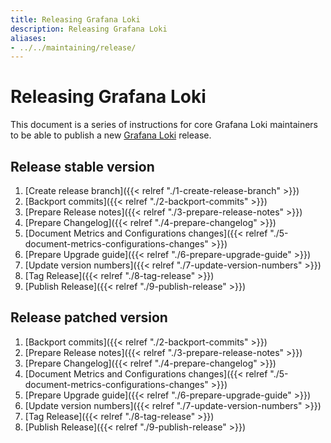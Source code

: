 ```yaml
---
title: Releasing Grafana Loki
description: Releasing Grafana Loki
aliases:
- ../../maintaining/release/
---
```

# Releasing Grafana Loki

This document is a series of instructions for core Grafana Loki maintainers to be able
to publish a new [Grafana Loki](https://github.com/grafana/loki) release.

## Release stable version

1. [Create release branch]({{< relref "./1-create-release-branch" >}})
1. [Backport commits]({{< relref "./2-backport-commits" >}})
1. [Prepare Release notes]({{< relref "./3-prepare-release-notes" >}})
1. [Prepare Changelog]({{< relref "./4-prepare-changelog" >}})
1. [Document Metrics and Configurations changes]({{< relref "./5-document-metrics-configurations-changes" >}})
1. [Prepare Upgrade guide]({{< relref "./6-prepare-upgrade-guide" >}})
1. [Update version numbers]({{< relref "./7-update-version-numbers" >}})
1. [Tag Release]({{< relref "./8-tag-release" >}})
1. [Publish Release]({{< relref "./9-publish-release" >}})

## Release patched version

1. [Backport commits]({{< relref "./2-backport-commits" >}})
1. [Prepare Release notes]({{< relref "./3-prepare-release-notes" >}})
1. [Prepare Changelog]({{< relref "./4-prepare-changelog" >}})
1. [Document Metrics and Configurations changes]({{< relref "./5-document-metrics-configurations-changes" >}})
1. [Prepare Upgrade guide]({{< relref "./6-prepare-upgrade-guide" >}})
1. [Update version numbers]({{< relref "./7-update-version-numbers" >}})
1. [Tag Release]({{< relref "./8-tag-release" >}})
1. [Publish Release]({{< relref "./9-publish-release" >}})
